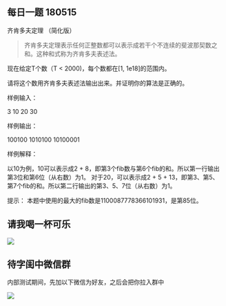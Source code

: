 ## 每日一题 180515

齐肯多夫定理 （简化版）

> 齐肯多夫定理表示任何正整数都可以表示成若干个不连续的斐波那契数之和。这种和式称为齐肯多夫表述法。

现在给定T个数（T < 2000)，每个数都在[1, 1e18]的范围内。

请将这个数用齐肯多夫表述法输出出来。并证明你的算法是正确的。

样例输入：

3
10
20
30

样例输出：

100100
1010100
10100001

样例解释：

以10为例，10可以表示成2 + 8，即第3个fib数与第6个fib的和。所以第一行输出第3位和第6位（从右数）为1。
对于20，可以表示成2 + 5 + 13，即第3、第5、第7个fib的和。所以第二行输出的第3、5、7位（从右数）为1。

提示：
本题中使用的最大的fib数是1100087778366101931，是第85位。

## 请我喝一杯可乐

![](http://wizmann-pic.qiniudn.com/18-5-14/73128583.jpg)

## 待字闺中微信群

内部测试期间，先加以下微信为好友，之后会把你拉入群中

![](http://wizmann-pic.qiniudn.com/18-5-15/9123655.jpg)

